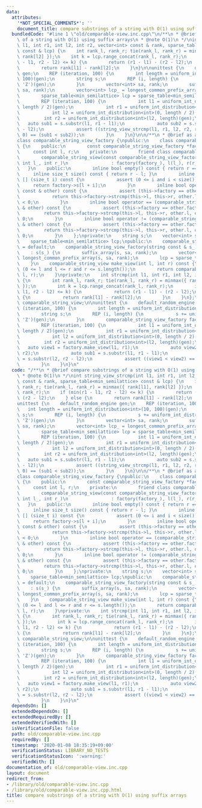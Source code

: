 ```yaml
---
data:
  attributes:
    '*NOT_SPECIAL_COMMENTS*': ''
    document_title: compare substrings of a string with O(1) using suffix arrays
  bundledCode: "#line 1 \"old/comparable-view.inc.cpp\"\n/**\n * @brief compare substrings\
    \ of a string with O(1) using suffix arrays\n * @note O(1)\n */\nint string_view_strcmp(int\
    \ l1, int r1, int l2, int r2, vector<int> const & rank, sparse_table<min_semilattice>\
    \ const & lcp) {\n    int rank_l, rank_r; tie(rank_l, rank_r) = minmax({ rank[l1],\
    \ rank[l2] });\n    int k = lcp.range_concat(rank_l, rank_r);\n    if (min(r1\
    \ - l1, r2 - l2) <= k) {\n        return (r1 - l1) - (r2 - l2);\n    } else {\n\
    \        return rank[l1] - rank[l2];\n    }\n}\n\nunittest {\n    default_random_engine\
    \ gen;\n    REP (iteration, 100) {\n        int length = uniform_int_distribution<int>(10,\
    \ 100)(gen);\n        string s;\n        REP (i, length) {\n            s += uniform_int_distribution<char>('A',\
    \ 'Z')(gen);\n        }\n        vector<int> sa, rank;\n        suffix_array(s,\
    \ sa, rank);\n        vector<int> lcp_ = longest_common_prefix_array(s, sa, rank);\n\
    \        sparse_table<min_semilattice> lcp = sparse_table<min_semilattice>(lcp_);\n\
    \        REP (iteration, 100) {\n            int l1 = uniform_int_distribution<int>(0,\
    \ length / 2)(gen);\n            int r1 = uniform_int_distribution<int>(l1, length)(gen);\n\
    \            int l2 = uniform_int_distribution<int>(0, length / 2)(gen);\n   \
    \         int r2 = uniform_int_distribution<int>(l2, length)(gen);\n         \
    \   auto sub1 = s.substr(l1, r1 - l1);\n            auto sub2 = s.substr(l2, r2\
    \ - l2);\n            assert ((string_view_strcmp(l1, r1, l2, r2, rank, lcp) <\
    \ 0) == (sub1 < sub2));\n        }\n    }\n}\n\n/**\n * @brief as a class\n */\n\
    class comparable_string_view_factory {\npublic:\n    class comparable_string_view\
    \ {\n    public:\n        const comparable_string_view_factory *factory;\n   \
    \     const int l, r;\n    private:\n        friend class comparable_string_view_factory;\n\
    \        comparable_string_view(const comparable_string_view_factory *factory_,\
    \ int l_, int r_)\n                : factory(factory_), l(l_), r(r_) {\n     \
    \   }\n    public:\n        inline bool empty() const { return r == 0; }\n   \
    \     inline size_t size() const { return r - l; }\n        inline char operator\
    \ [] (size_t i) const {\n            assert (0 <= i and i < size());\n       \
    \     return factory->s[l + i];\n        }\n        inline bool operator < (comparable_string_view\
    \ const & other) const {\n            assert (this->factory == other.factory);\n\
    \            return this->factory->strcmp(this->l, this->r, other.l, other.r)\
    \ < 0;\n        }\n        inline bool operator == (comparable_string_view const\
    \ & other) const {\n            assert (this->factory == other.factory);\n   \
    \         return this->factory->strcmp(this->l, this->r, other.l, other.r) ==\
    \ 0;\n        }\n        inline bool operator != (comparable_string_view const\
    \ & other) const {\n            assert (this->factory == other.factory);\n   \
    \         return this->factory->strcmp(this->l, this->r, other.l, other.r) !=\
    \ 0;\n        }\n    };\nprivate:\n    string s;\n    vector<int> sa, rank;\n\
    \    sparse_table<min_semilattice> lcp;\npublic:\n    comparable_string_view_factory()\
    \ = default;\n    comparable_string_view_factory(string const & s_)\n        \
    \    : s(s_) {\n        suffix_array(s, sa, rank);\n        vector<int> lcp_ =\
    \ longest_common_prefix_array(s, sa, rank);\n        lcp = sparse_table<min_semilattice>(lcp_);\n\
    \    }\n    comparable_string_view make_view(int l, int r) const {\n        assert\
    \ (0 <= l and l <= r and r <= s.length());\n        return comparable_string_view(this,\
    \ l, r);\n    }\nprivate:\n    int strcmp(int l1, int r1, int l2, int r2) const\
    \ {\n        int rank_l, rank_r; tie(rank_l, rank_r) = minmax({ rank[l1], rank[l2]\
    \ });\n        int k = lcp.range_concat(rank_l, rank_r);\n        if (min(r1 -\
    \ l1, r2 - l2) <= k) {\n            return (r1 - l1) - (r2 - l2);\n        } else\
    \ {\n            return rank[l1] - rank[l2];\n        }\n    }\n};\ntypedef comparable_string_view_factory::comparable_string_view\
    \ comparable_string_view;\n\nunittest {\n    default_random_engine gen;\n    REP\
    \ (iteration, 100) {\n        int length = uniform_int_distribution<int>(10, 100)(gen);\n\
    \        string s;\n        REP (i, length) {\n            s += uniform_int_distribution<char>('A',\
    \ 'Z')(gen);\n        }\n        comparable_string_view_factory factory(s);\n\
    \        REP (iteration, 100) {\n            int l1 = uniform_int_distribution<int>(0,\
    \ length / 2)(gen);\n            int r1 = uniform_int_distribution<int>(l1, length)(gen);\n\
    \            int l2 = uniform_int_distribution<int>(0, length / 2)(gen);\n   \
    \         int r2 = uniform_int_distribution<int>(l2, length)(gen);\n         \
    \   auto view1 = factory.make_view(l1, r1);\n            auto view2 = factory.make_view(l2,\
    \ r2);\n            auto sub1 = s.substr(l1, r1 - l1);\n            auto sub2\
    \ = s.substr(l2, r2 - l2);\n            assert ((view1 < view2) == (sub1 < sub2));\n\
    \        }\n    }\n}\n"
  code: "/**\n * @brief compare substrings of a string with O(1) using suffix arrays\n\
    \ * @note O(1)\n */\nint string_view_strcmp(int l1, int r1, int l2, int r2, vector<int>\
    \ const & rank, sparse_table<min_semilattice> const & lcp) {\n    int rank_l,\
    \ rank_r; tie(rank_l, rank_r) = minmax({ rank[l1], rank[l2] });\n    int k = lcp.range_concat(rank_l,\
    \ rank_r);\n    if (min(r1 - l1, r2 - l2) <= k) {\n        return (r1 - l1) -\
    \ (r2 - l2);\n    } else {\n        return rank[l1] - rank[l2];\n    }\n}\n\n\
    unittest {\n    default_random_engine gen;\n    REP (iteration, 100) {\n     \
    \   int length = uniform_int_distribution<int>(10, 100)(gen);\n        string\
    \ s;\n        REP (i, length) {\n            s += uniform_int_distribution<char>('A',\
    \ 'Z')(gen);\n        }\n        vector<int> sa, rank;\n        suffix_array(s,\
    \ sa, rank);\n        vector<int> lcp_ = longest_common_prefix_array(s, sa, rank);\n\
    \        sparse_table<min_semilattice> lcp = sparse_table<min_semilattice>(lcp_);\n\
    \        REP (iteration, 100) {\n            int l1 = uniform_int_distribution<int>(0,\
    \ length / 2)(gen);\n            int r1 = uniform_int_distribution<int>(l1, length)(gen);\n\
    \            int l2 = uniform_int_distribution<int>(0, length / 2)(gen);\n   \
    \         int r2 = uniform_int_distribution<int>(l2, length)(gen);\n         \
    \   auto sub1 = s.substr(l1, r1 - l1);\n            auto sub2 = s.substr(l2, r2\
    \ - l2);\n            assert ((string_view_strcmp(l1, r1, l2, r2, rank, lcp) <\
    \ 0) == (sub1 < sub2));\n        }\n    }\n}\n\n/**\n * @brief as a class\n */\n\
    class comparable_string_view_factory {\npublic:\n    class comparable_string_view\
    \ {\n    public:\n        const comparable_string_view_factory *factory;\n   \
    \     const int l, r;\n    private:\n        friend class comparable_string_view_factory;\n\
    \        comparable_string_view(const comparable_string_view_factory *factory_,\
    \ int l_, int r_)\n                : factory(factory_), l(l_), r(r_) {\n     \
    \   }\n    public:\n        inline bool empty() const { return r == 0; }\n   \
    \     inline size_t size() const { return r - l; }\n        inline char operator\
    \ [] (size_t i) const {\n            assert (0 <= i and i < size());\n       \
    \     return factory->s[l + i];\n        }\n        inline bool operator < (comparable_string_view\
    \ const & other) const {\n            assert (this->factory == other.factory);\n\
    \            return this->factory->strcmp(this->l, this->r, other.l, other.r)\
    \ < 0;\n        }\n        inline bool operator == (comparable_string_view const\
    \ & other) const {\n            assert (this->factory == other.factory);\n   \
    \         return this->factory->strcmp(this->l, this->r, other.l, other.r) ==\
    \ 0;\n        }\n        inline bool operator != (comparable_string_view const\
    \ & other) const {\n            assert (this->factory == other.factory);\n   \
    \         return this->factory->strcmp(this->l, this->r, other.l, other.r) !=\
    \ 0;\n        }\n    };\nprivate:\n    string s;\n    vector<int> sa, rank;\n\
    \    sparse_table<min_semilattice> lcp;\npublic:\n    comparable_string_view_factory()\
    \ = default;\n    comparable_string_view_factory(string const & s_)\n        \
    \    : s(s_) {\n        suffix_array(s, sa, rank);\n        vector<int> lcp_ =\
    \ longest_common_prefix_array(s, sa, rank);\n        lcp = sparse_table<min_semilattice>(lcp_);\n\
    \    }\n    comparable_string_view make_view(int l, int r) const {\n        assert\
    \ (0 <= l and l <= r and r <= s.length());\n        return comparable_string_view(this,\
    \ l, r);\n    }\nprivate:\n    int strcmp(int l1, int r1, int l2, int r2) const\
    \ {\n        int rank_l, rank_r; tie(rank_l, rank_r) = minmax({ rank[l1], rank[l2]\
    \ });\n        int k = lcp.range_concat(rank_l, rank_r);\n        if (min(r1 -\
    \ l1, r2 - l2) <= k) {\n            return (r1 - l1) - (r2 - l2);\n        } else\
    \ {\n            return rank[l1] - rank[l2];\n        }\n    }\n};\ntypedef comparable_string_view_factory::comparable_string_view\
    \ comparable_string_view;\n\nunittest {\n    default_random_engine gen;\n    REP\
    \ (iteration, 100) {\n        int length = uniform_int_distribution<int>(10, 100)(gen);\n\
    \        string s;\n        REP (i, length) {\n            s += uniform_int_distribution<char>('A',\
    \ 'Z')(gen);\n        }\n        comparable_string_view_factory factory(s);\n\
    \        REP (iteration, 100) {\n            int l1 = uniform_int_distribution<int>(0,\
    \ length / 2)(gen);\n            int r1 = uniform_int_distribution<int>(l1, length)(gen);\n\
    \            int l2 = uniform_int_distribution<int>(0, length / 2)(gen);\n   \
    \         int r2 = uniform_int_distribution<int>(l2, length)(gen);\n         \
    \   auto view1 = factory.make_view(l1, r1);\n            auto view2 = factory.make_view(l2,\
    \ r2);\n            auto sub1 = s.substr(l1, r1 - l1);\n            auto sub2\
    \ = s.substr(l2, r2 - l2);\n            assert ((view1 < view2) == (sub1 < sub2));\n\
    \        }\n    }\n}\n"
  dependsOn: []
  extendedDependsOn: []
  extendedRequiredBy: []
  extendedVerifiedWith: []
  isVerificationFile: false
  path: old/comparable-view.inc.cpp
  requiredBy: []
  timestamp: '2020-01-08 18:35:19+09:00'
  verificationStatus: LIBRARY_NO_TESTS
  verificationStatusIcon: ':warning:'
  verifiedWith: []
documentation_of: old/comparable-view.inc.cpp
layout: document
redirect_from:
- /library/old/comparable-view.inc.cpp
- /library/old/comparable-view.inc.cpp.html
title: compare substrings of a string with O(1) using suffix arrays
---
```

